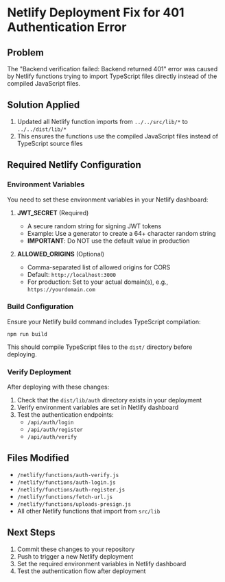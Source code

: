 # Netlify Deployment Fix for 401 Authentication Error

## Problem
The "Backend verification failed: Backend returned 401" error was caused by Netlify functions trying to import TypeScript files directly instead of the compiled JavaScript files.

## Solution Applied
1. Updated all Netlify function imports from `../../src/lib/*` to `../../dist/lib/*`
2. This ensures the functions use the compiled JavaScript files instead of TypeScript source files

## Required Netlify Configuration

### Environment Variables
You need to set these environment variables in your Netlify dashboard:

1. **JWT_SECRET** (Required)
   - A secure random string for signing JWT tokens
   - Example: Use a generator to create a 64+ character random string
   - **IMPORTANT**: Do NOT use the default value in production

2. **ALLOWED_ORIGINS** (Optional)
   - Comma-separated list of allowed origins for CORS
   - Default: `http://localhost:3000`
   - For production: Set to your actual domain(s), e.g., `https://yourdomain.com`

### Build Configuration
Ensure your Netlify build command includes TypeScript compilation:
```
npm run build
```

This should compile TypeScript files to the `dist/` directory before deploying.

### Verify Deployment
After deploying with these changes:
1. Check that the `dist/lib/auth` directory exists in your deployment
2. Verify environment variables are set in Netlify dashboard
3. Test the authentication endpoints:
   - `/api/auth/login`
   - `/api/auth/register`
   - `/api/auth/verify`

## Files Modified
- `/netlify/functions/auth-verify.js`
- `/netlify/functions/auth-login.js`
- `/netlify/functions/auth-register.js`
- `/netlify/functions/fetch-url.js`
- `/netlify/functions/uploads-presign.js`
- All other Netlify functions that import from `src/lib`

## Next Steps
1. Commit these changes to your repository
2. Push to trigger a new Netlify deployment
3. Set the required environment variables in Netlify dashboard
4. Test the authentication flow after deployment
